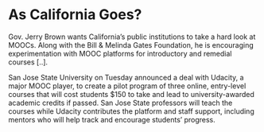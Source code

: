 # As California Goes?

Gov. Jerry Brown wants California’s public institutions to take a hard
look at MOOCs. Along with the Bill & Melinda Gates Foundation, he is
encouraging experimentation with MOOC platforms for introductory and
remedial courses [..].

San Jose State University on Tuesday announced a deal with Udacity, a
major MOOC player, to create a pilot program of three online,
entry-level courses that will cost students $150 to take and lead to
university-awarded academic credits if passed. San Jose State
professors will teach the courses while Udacity contributes the
platform and staff support, including mentors who will help track and
encourage students’ progress.

















